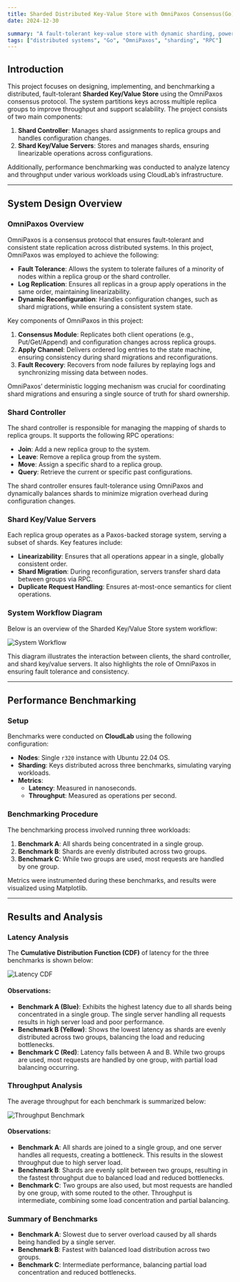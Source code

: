 ```yaml
---
title: Sharded Distributed Key-Value Store with OmniPaxos Consensus(Go)
date: 2024-12-30

summary: "A fault-tolerant key-value store with dynamic sharding, powered by OmniPaxos consensus and benchmarked on CloudLab."
tags: ["distributed systems", "Go", "OmniPaxos", "sharding", "RPC"]
---
```




## **Introduction**
This project focuses on designing, implementing, and benchmarking a distributed, fault-tolerant **Sharded Key/Value Store** using the OmniPaxos consensus protocol. The system partitions keys across multiple replica groups to improve throughput and support scalability. The project consists of two main components:

1. **Shard Controller**: Manages shard assignments to replica groups and handles configuration changes.
2. **Shard Key/Value Servers**: Stores and manages shards, ensuring linearizable operations across configurations.

Additionally, performance benchmarking was conducted to analyze latency and throughput under various workloads using CloudLab’s infrastructure.

---

## **System Design Overview**

### **OmniPaxos Overview**
OmniPaxos is a consensus protocol that ensures fault-tolerant and consistent state replication across distributed systems. In this project, OmniPaxos was employed to achieve the following:
- **Fault Tolerance**: Allows the system to tolerate failures of a minority of nodes within a replica group or the shard controller.
- **Log Replication**: Ensures all replicas in a group apply operations in the same order, maintaining linearizability.
- **Dynamic Reconfiguration**: Handles configuration changes, such as shard migrations, while ensuring a consistent system state.

Key components of OmniPaxos in this project:
1. **Consensus Module**: Replicates both client operations (e.g., Put/Get/Append) and configuration changes across replica groups.
2. **Apply Channel**: Delivers ordered log entries to the state machine, ensuring consistency during shard migrations and reconfigurations.
3. **Fault Recovery**: Recovers from node failures by replaying logs and synchronizing missing data between nodes.

OmniPaxos’ deterministic logging mechanism was crucial for coordinating shard migrations and ensuring a single source of truth for shard ownership.

### **Shard Controller**
The shard controller is responsible for managing the mapping of shards to replica groups. It supports the following RPC operations:
- **Join**: Add a new replica group to the system.
- **Leave**: Remove a replica group from the system.
- **Move**: Assign a specific shard to a replica group.
- **Query**: Retrieve the current or specific past configurations.

The shard controller ensures fault-tolerance using OmniPaxos and dynamically balances shards to minimize migration overhead during configuration changes.

### **Shard Key/Value Servers**
Each replica group operates as a Paxos-backed storage system, serving a subset of shards. Key features include:
- **Linearizability**: Ensures that all operations appear in a single, globally consistent order.
- **Shard Migration**: During reconfiguration, servers transfer shard data between groups via RPC.
- **Duplicate Request Handling**: Ensures at-most-once semantics for client operations.

### **System Workflow Diagram**

Below is an overview of the Sharded Key/Value Store system workflow:

![System Workflow](/pdfs/3bfigure.png)

This diagram illustrates the interaction between clients, the shard controller, and shard key/value servers. It also highlights the role of OmniPaxos in ensuring fault tolerance and consistency.

---

## **Performance Benchmarking**

### **Setup**
Benchmarks were conducted on **CloudLab** using the following configuration:
- **Nodes**: Single `r320` instance with Ubuntu 22.04 OS.
- **Sharding**: Keys distributed across three benchmarks, simulating varying workloads.
- **Metrics**: 
  - **Latency**: Measured in nanoseconds.
  - **Throughput**: Measured as operations per second.

### **Benchmarking Procedure**
The benchmarking process involved running three workloads:
1. **Benchmark A**: All shards being concentrated in a single group.
2. **Benchmark B**: Shards are evenly distributed across two groups.
3. **Benchmark C**: While two groups are used, most requests are handled by one group.

Metrics were instrumented during these benchmarks, and results were visualized using Matplotlib.

---




## **Results and Analysis**

### **Latency Analysis**
The **Cumulative Distribution Function (CDF)** of latency for the three benchmarks is shown below:

![Latency CDF](/pdfs/LatencyBenchmark.png)

#### Observations:
- **Benchmark A (Blue)**: Exhibits the highest latency due to all shards being concentrated in a single group. The single server handling all requests results in high server load and poor performance.
- **Benchmark B (Yellow)**: Shows the lowest latency as shards are evenly distributed across two groups, balancing the load and reducing bottlenecks.
- **Benchmark C (Red)**: Latency falls between A and B. While two groups are used, most requests are handled by one group, with partial load balancing occurring.

### **Throughput Analysis**
The average throughput for each benchmark is summarized below:

![Throughput Benchmark](/pdfs/ThroughputBenchmark.png)

#### Observations:
- **Benchmark A**: All shards are joined to a single group, and one server handles all requests, creating a bottleneck. This results in the slowest throughput due to high server load.
- **Benchmark B**: Shards are evenly split between two groups, resulting in the fastest throughput due to balanced load and reduced bottlenecks.
- **Benchmark C**: Two groups are also used, but most requests are handled by one group, with some routed to the other. Throughput is intermediate, combining some load concentration and partial balancing.

### **Summary of Benchmarks**
- **Benchmark A**: Slowest due to server overload caused by all shards being handled by a single server.
- **Benchmark B**: Fastest with balanced load distribution across two groups.
- **Benchmark C**: Intermediate performance, balancing partial load concentration and reduced bottlenecks.

